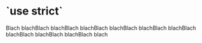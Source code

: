 <h1> `use strict` </h1>
<p>Blach blachBlach blachBlach blachBlach blachBlach blachBlach blachBlach blachBlach blachBlach blachBlach blach</p>
